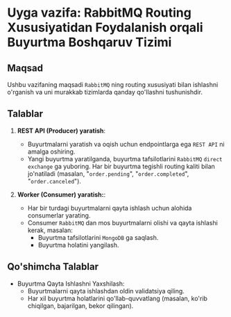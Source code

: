 # Uyga vazifa: RabbitMQ Routing Xususiyatidan Foydalanish orqali Buyurtma Boshqaruv Tizimi

## Maqsad
Ushbu vazifaning maqsadi `RabbitMQ` ning routing xususiyati bilan ishlashni o'rganish va uni murakkab tizimlarda qanday qo'llashni tushunishdir.

## Talablar
1. **REST API (Producer) yaratish**: 
    - Buyurtmalarni yaratish va oqish uchun endpointlarga ega `REST API` ni amalga oshiring.
    - Yangi buyurtma yaratilganda, buyurtma tafsilotlarini `RabbitMQ` `direct exchange` ga yuboring. Har bir buyurtma tegishli routing kaliti bilan jo'natiladi (masalan, "`order.pending`", "`order.completed`", "`order.canceled`").

2. **Worker (Consumer) yaratish:**: 
    - Har bir turdagi buyurtmalarni qayta ishlash uchun alohida consumerlar yarating.
    - Consumer `RabbitMQ` dan mos buyurtmalarni olishi va qayta ishlashi kerak, masalan:
        - Buyurtma tafsilotlarini `MongoDB` ga saqlash.
        - Buyurtma holatini yangilash.

## Qo'shimcha Talablar
- Buyurtma Qayta Ishlashni Yaxshilash:
    - Buyurtmalarni qayta ishlashdan oldin validatsiya qiling.
    - Har xil buyurtma holatlarini qo'llab-quvvatlang (masalan, ko'rib chiqilgan, bajarilgan, bekor qilingan).
